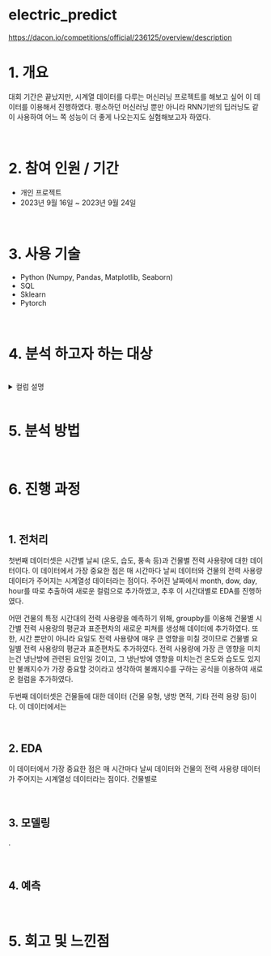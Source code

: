 # electric_predict
https://dacon.io/competitions/official/236125/overview/description

# 1. 개요

대회 기간은 끝났지만, 시계열 데이터를 다루는 머신러닝 프로젝트를 해보고 싶어 이 데이터를 이용해서 진행하였다. 
평소하던 머신러닝 뿐만 아니라 RNN기반의 딥러닝도 같이 사용하여 어느 쪽 성능이 더 좋게 나오는지도 실험해보고자 하였다.


<br />



# 2. 참여 인원 / 기간
* 개인 프로젝트
* 2023년 9월 16일 ~ 2023년 9월 24일


<br />


# 3. 사용 기술
* Python (Numpy, Pandas, Matplotlib, Seaborn)
* SQL
* Sklearn
* Pytorch


<br />


# 4. 분석 하고자 하는 대상



<br />


<details>
<summary>컬럼 설명</summary>


  

</details>

<br />



# 5. 분석 방법


  

<br />


# 6. 진행 과정


<br />


## 1. 전처리

첫번째 데이터셋은 시간별 날씨 (온도, 습도, 풍속 등)과 건물별 전력 사용량에 대한 데이터이다.
이 데이터에서 가장 중요한 점은 매 시간마다 날씨 데이터와 건물의 전력 사용량 데이터가 주어지는 시계열성 데이터라는 점이다. 
주어진 날짜에서 month, dow, day, hour를 따로 추출하여 새로운 컬럼으로 추가하였고, 추후 이 시간대별로 EDA를 진행하였다.

어떤 건물의 특정 시간대의 전력 사용량을 예측하기 위해, groupby를 이용해 건물별 시간별 전력 사용량의 평균과 표준편차의 새로운 피쳐를 생성해 데이터에 추가하였다. 또한, 시간 뿐만이 아니라 요일도 전력 사용량에 매우 큰 영향을 미칠 것이므로 건물별 요일별 전력 사용량의 평균과 표준편차도 추가하였다.
전력 사용량에 가장 큰 영향을 미치는건 냉난방에 관련된 요인일 것이고, 그 냉난방에 영향을 미치는건 온도와 습도도 있지만 불쾌지수가 가장 중요할 것이라고 생각하여 불쾌지수를 구하는 공식을 이용하여 새로운 컬럼을 추가하였다.

두번째 데이터셋은 건물들에 대한 데이터 (건물 유형, 냉방 면적, 기타 전력 용량 등)이다.
이 데이터에서는 


<br />


## 2. EDA

이 데이터에서 가장 중요한 점은 매 시간마다 날씨 데이터와 건물의 전력 사용량 데이터가 주어지는 시계열성 데이터라는 점이다. 건물별로 






<br />


## 3. 모델링
.


<br />


## 4. 예측


<br />


# 5. 회고 및 느낀점
